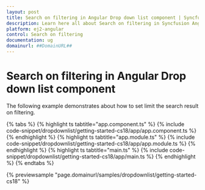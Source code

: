 ```yaml
---
layout: post
title: Search on filtering in Angular Drop down list component | Syncfusion
description: Learn here all about Search on filtering in Syncfusion Angular Drop down list component of Syncfusion Essential JS 2 and more.
platform: ej2-angular
control: Search on filtering 
documentation: ug
domainurl: ##DomainURL##
---
```


# Search on filtering in Angular Drop down list component

The following example demonstrates about how to set limit the search result on filtering.

{% tabs %}
{% highlight ts tabtitle="app.component.ts" %}
{% include code-snippet/dropdownlist/getting-started-cs18/app/app.component.ts %}
{% endhighlight %}
{% highlight ts tabtitle="app.module.ts" %}
{% include code-snippet/dropdownlist/getting-started-cs18/app/app.module.ts %}
{% endhighlight %}
{% highlight ts tabtitle="main.ts" %}
{% include code-snippet/dropdownlist/getting-started-cs18/app/main.ts %}
{% endhighlight %}
{% endtabs %}
  
{% previewsample "page.domainurl/samples/dropdownlist/getting-started-cs18" %}